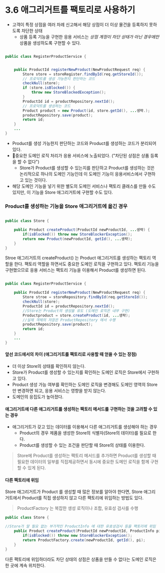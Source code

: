 # 3.6 애그리거트를 팩토리로 사용하기

- 고객이 특정 상점을 여러 차례 신고해서 해당 상점이 더 이상 물건을 등록하지 못하도록 차단한 상태
    - 상품 등록 기능을 구현한 응용 서비스는 *상점 계정이 차단 상태가 아닌 경우에만* 상품을 생성하도록 구현할 수 있다.

```java

public class RegisterProductService {


	public ProductId registerNewProduct(NewProductRequest req) {
		Store store = storeRegister.findById(req.getStoreId());
		// 프로덕트를 생성 가능한지 판단하는 코드
		checkNull(store);
		if (store.isBlocked()) {
			throw new StoreBlockedException();
		}
		ProductId id = productRepository.nextId();
		// 프로덕트를 생성하는 코드
		Product product = new Product(id, store.getId(), ...생략.);
		productRepository.save(product);
		return id;
	}
	...
}
```

- Product를 생성 가능한지 판단하는 코드와 Product를 생성하는 코드가 분리되어 있다.
- 중요한 도메인 로직 처리가 응용 서비스에 노출되었다. ("차단된 상점은 상품 등록을 할 수 없다")
    - Store가 Product를 생성할 수 있는지를 판단하고 Product를 생성하는 것은 논리적으로 하나의 도메인 기능인데 이 도메인 기능이 응용서비스에서 구현하고 있는 것이다.
- 해당 도메인 기능을 넣기 위한 별도의 도메인 서비스나 팩토리 클래스를 만들 수도 있지만, 이 기능을 Store 애그리거트에 구현할 수도 있다.


### Product를 생성하는 기능을 Store 애그리거트에 옮긴 경우

```java

public class Store {

	public Product createProduct(ProductId newProductId, ...생략) {
		if(isBlocked()) throw new StoreBlockerException();
		return new Product(newProductId, getId(), ...생략);
	}
}

```

Stroe 애그리거트의 createProduct() 는 Product 애그리거트를 생성하는 팩토리 역할을 한다.
팩토리 역할을 하면서도 중요한 도메인 로직을 구현하고 있다.
팩토리 기능을 구현했으므로 응용 서비스는 팩토리 기능을 이용해서 Product를 생성하면 된다.

```java

public class RegisterProductService {

	public ProductId registerNewProduct(NewProductRequest req) {
		Store stroe = storeRepository.findById(req.getStoreId());
		checkNull(store);
		ProductId id = productRepository.nextId();
		//Store는 Product의 생성을 유도 (도메인 로직은 내부 구현)
		Productproduct = store.createProduct(id, ...생략);
		//실제 객체의 저장은 ProductRepository 에서 수행
		productRepository.save(product);
		return id;
	}
	...
}
```

#### 앞선 코드에서의 차이 (애그리거트를 팩토리로 사용할 때 얻을 수 있는 장점)

- 더 이상 Store의 상태를 확인하지 않는다.
- Store가 Product를 생성할 수 있는지를 확인하는 도메인 로직은 Store에서 구현하고 있다.
- Product 생성 가능 여부를 확인하는 도메인 로직을 변경해도 도메인 영역의 Store만 변경하면 되고, 응용 서비스는 영향을 받지 않는다.
- 도메인의 응집도가 높아졌다.


#### 애그리거트에 다른 애그리거트를 생성하는 팩토리 메서드를 구현하는 것을 고려할 수 있는 경우

- 애그리거트가 갖고 있는 데이터를 이용해서 다른 애그리거트를 생성해야 하는 경우
    - Product의 경우 제품을 생성한 Store의 식별자(Store의 데이터)를 필요로 한다.
    - Product를 생성할 수 있는 조건을 판단할 때 Store의 상태를 이용한다.

> Store에 Product를 생성하는 팩토리 메서드를 추가하면 Product를 생성할 때 필요한 데이터의 일부를 직접제공하면서 동시에 중요한 도메인 로직을 함께 구현할 수 있게 된다.

#### 다른 팩토리에 위임

Store 애그리거트가 Product 를 생성할 때 많은 정보를 알아야 한다면, Store 애그리거트에서 Product를 직접 생성하지 않고 다른 팩토리에 위임하는 방법도 있다.

> ProductFactory 는 복잡한 생성 로직이나 조합, 유효성 검사를 수행

```java
public class Store {

//Store가 알 필요 없는 부가적인 ProductInfo 에 대한 유효성검사 등을 팩토리에 위임
	public Product createProduct(ProductId newProductId, ProductInfo pi) {
		if(isBlocked()) throw new StoreBlockerException();
		return ProductFactory.create(newProductId, getId(), pi);
	} 
}
```

다른 팩토리에 위임하더라도 차단 상태의 상점은 상품을 만들 수 없다는 도메인 로직은 한 곳에 계속 위치한다.